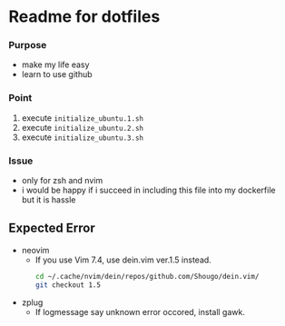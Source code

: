 # Readme for dotfiles  

### Purpose  
   *  make my life easy  
   *  learn to use github  

### Point  
   1. execute `initialize_ubuntu.1.sh`
   1. execute `initialize_ubuntu.2.sh`
   1. execute `initialize_ubuntu.3.sh`

### Issue  
   *  only for zsh and nvim  
   *  i would be happy if i succeed in including this file into my dockerfile  
      but it is hassle  

## Expected Error
   *  neovim  
      *  If you use Vim 7.4, use dein.vim ver.1.5 instead.  
         ```bash
         cd ~/.cache/nvim/dein/repos/github.com/Shougo/dein.vim/
         git checkout 1.5
         ```
   * zplug
     *  If logmessage say unknown error occored, install gawk.  

